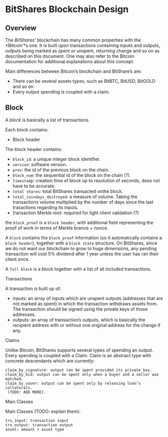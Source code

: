 BitShares Blockchain Design
===========================

Overview
--------

The *BitShares’* blockchain has many common properties with the *Bitcoin’*s one. It is built upon transactions containing inputs and outputs, outputs being marked as spent or unspent, returning change and so on as described on this document. One may also refer to the Bitcoin documentation for additional explanations about this concept.

Main differences between Bitcoin’s blockchain and BitShare’s are:

* There can be several assets types, such as BitBTC, BitUSD, BitGOLD and so on.
* Every output spending is coupled with a claim.

Block
-----

A *block* is basically a list of transactions.

Each block contains:
* Block header

The block header contains:
* `block_id`: a unique integer block identifier.
* `version`: software version.
* `prev`: the id of the previous block on the chain.
* `block_num`: the sequential id of the block on the chain (?).
* `timestamp`: creation time of block up to resolution of seconds, does not have to be accurate.
* `total shares`: total BitShares transacted onthe block.
* `total_coindays_destroyed`: a measure of volume. Taking the transactions volume multiplied by the number of days since the last trasactions regarding its inputs.
* transaction Merkle root: required for light client validation (?)

the `block_proof` is a `block header`, with additional field representing the proof of work in terms of Merkle brance + nonce.

A `block` contains the `block_proof` information (so it automatically contains a `block header`), together with a `block state` structure. On BitShares, since we do not want our blockchain to grow to huge dimensions, any pending transaction will cost 5% dividend after 1 year unless the user has ran their client once.

A `full block` is a block together with a list of all included transactions.

Transactions

A transaction is built up of:
* inputs: an array of inputs which are unspent outputs (addresses that are not marked as spent) in which the transaction withdraws assets from. The transaction should be signed using the private keys of those addresses.
* outputs: an array of transaction’s outputs, which is basically the recipient address with or without one original address for the change if any.

Claims

Unlike Bitcoin, BitShares supports several types of spending an output. Every spending is coupled with a Claim. Claim is an abstract type with concrete descendants which are currently:

    claim_by_signature: output can be spent provided its private key.
    claim_by_bid: output can be spent only when a buyer and a seller was matched.
    claim_by_cover: output can be spent only by releasing loan’s collaterals.
     (TODO: ADD MORE).

Main Classes

Main Classes (TODO: explain them):

    trx_input: transaction input
    trx_output: transaction output
    asset: amount + asset type


